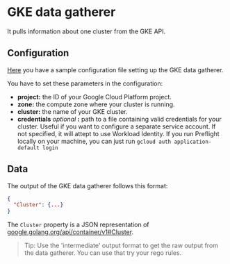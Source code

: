 # GKE data gatherer

It pulls information about one cluster from the GKE API.

## Configuration

[Here](../../examples/gke.preflight.yaml) you have a sample configuration file setting up the GKE data gatherer.

You have to set these parameters in the configuration:

- **project:** the ID of your Google Cloud Platform project.
- **zone:** the compute zone where your cluster is running.
- **cluster:** the name of your GKE cluster.
- **credentials** *optional* **:** path to a file containing valid credentials for your cluster. Useful if you want to configure a separate service account. If not specified, it will attept to use Workload Identity. If you run Preflight locally on your machine, you can just run `gcloud auth application-default login`

## Data

The output of the GKE data gatherer follows this format:

```json
{
  "Cluster": {...}
}
```

The `Cluster` property is a JSON representation of [google.golang.org/api/container/v1#Cluster](https://godoc.org/google.golang.org/api/container/v1#Cluster).

> Tip: Use the 'intermediate' output format to get the raw output from the data gatherer. You can use that try your rego rules.

